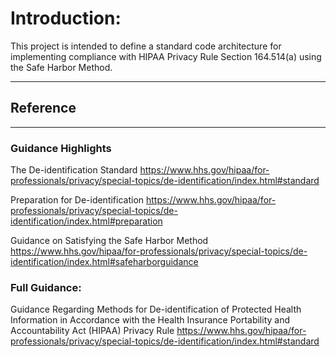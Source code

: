 # Introduction: 

This project is intended to define a standard code architecture for implementing compliance with
HIPAA Privacy Rule Section 164.514(a) using the Safe Harbor Method.

---
## Reference
---
### Guidance Highlights

The De-identification Standard
https://www.hhs.gov/hipaa/for-professionals/privacy/special-topics/de-identification/index.html#standard

Preparation for De-identification
https://www.hhs.gov/hipaa/for-professionals/privacy/special-topics/de-identification/index.html#preparation

Guidance on Satisfying the Safe Harbor Method
https://www.hhs.gov/hipaa/for-professionals/privacy/special-topics/de-identification/index.html#safeharborguidance


### Full Guidance:
Guidance Regarding Methods for De-identification of Protected Health Information in Accordance
with the Health Insurance Portability and Accountability Act (HIPAA) Privacy Rule
https://www.hhs.gov/hipaa/for-professionals/privacy/special-topics/de-identification/index.html#standard
